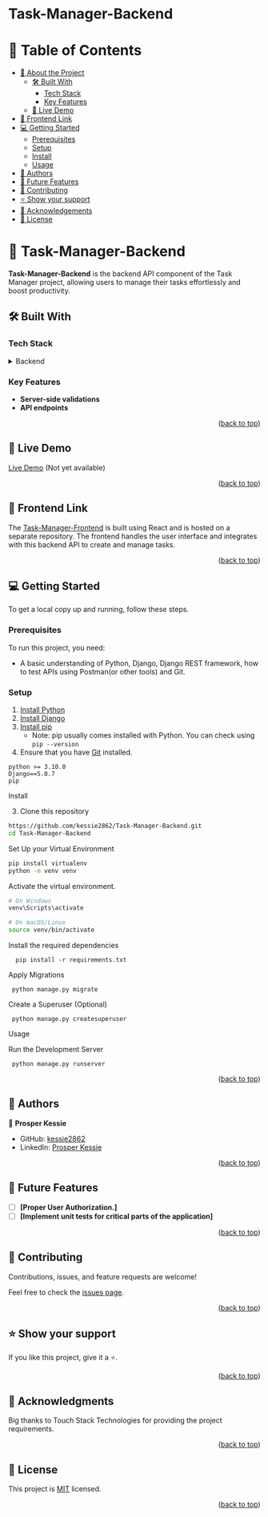 # Task-Manager-Backend

<a name="readme-top"></a>

<!-- TABLE OF CONTENTS -->

# 📗 Table of Contents

- [📖 About the Project](#about-project)
  - [🛠 Built With](#built-with)
    - [Tech Stack](#tech-stack)
    - [Key Features](#key-features)
  - [🚀 Live Demo](#live-demo)
- [🔗 Frontend Link](#frontend-link)
- [💻 Getting Started](#getting-started)
  - [Prerequisites](#prerequisites)
  - [Setup](#setup)
  - [Install](#install)
  - [Usage](#usage)
- [👥 Authors](#authors)
- [🔭 Future Features](#future-features)
- [🤝 Contributing](#contributing)
- [⭐️ Show your support](#support)
- [🙏 Acknowledgements](#acknowledgements)
- [📝 License](#license)

<!-- PROJECT DESCRIPTION -->

# 📖 Task-Manager-Backend <a name="about-project"></a>

**Task-Manager-Backend** is the backend API component of the Task Manager project, allowing users to manage their tasks effortlessly and boost productivity.

## 🛠 Built With <a name="built-with"></a>

### Tech Stack <a name="tech-stack"></a>

<details>
  <summary>Backend</summary>
  <ul>
    <li>Python</li>
    <li>Django</li>
    <li>Django REST framework</li>
    <li>SQLite</li>
  </ul>
</details>

<!-- Features -->

### Key Features <a name="key-features"></a>

- **Server-side validations**
- **API endpoints**

<p align="right">(<a href="#readme-top">back to top</a>)</p>

## 🚀 Live Demo <a name="live-demo"></a>

[Live Demo](#) (Not yet available)

<p align="right">(<a href="#readme-top">back to top</a>)</p>

## 🔗 Frontend Link <a name="frontend-link"></a>

The [Task-Manager-Frontend](https://github.com/kessie2862/Task-Manager-Frontend) is built using React and is hosted on a separate repository. The frontend handles the user interface and integrates with this backend API to create and manage tasks.

<p align="right">(<a href="#readme-top">back to top</a>)</p>

## 💻 Getting Started <a name="getting-started"></a>

To get a local copy up and running, follow these steps.

### Prerequisites <a name="prerequisites"></a>

To run this project, you need:

- A basic understanding of Python, Django, Django REST framework, how to test APIs using Postman(or other tools) and Git.


### Setup <a name="setup"></a>

1. [Install Python](https://www.python.org/)
2. [Install Django](https://www.djangoproject.com/)
3. [Install pip](https://pypi.org/project/pip/)
   - Note: pip usually comes installed with Python. You can check using `pip --version`
4. Ensure that you have [Git](https://git-scm.com/) installed.

```plaintext
python >= 3.10.0
Django==5.0.7
pip
```
Install <a name="install"></a>

  3. Clone this repository
```bash
https://github.com/kessie2862/Task-Manager-Backend.git
cd Task-Manager-Backend
```

Set Up your Virtual Environment

``````bash
pip install virtualenv
python -m venv venv

``````

Activate the virtual environment.

``````bash
# On Windows
venv\Scripts\activate

# On macOS/Linux
source venv/bin/activate

``````

Install the required dependencies

```
  pip install -r requirements.txt

```

Apply Migrations

```
 python manage.py migrate

```

Create a Superuser (Optional)

```
 python manage.py createsuperuser

```
Usage <a name="usage"></a>

Run the Development Server

```
 python manage.py runserver

```

<p align="right">(<a href="#readme-top">back to top</a>)</p>

<!-- AUTHORS -->

## 👥 Authors <a name="authors"></a>

👤 **Prosper Kessie**

- GitHub: [kessie2862](https://github.com/kessie2862)
- LinkedIn: [Prosper Kessie](https://www.linkedin.com/in/prosperkessie/)


<p align="right">(<a href="#readme-top">back to top</a>)</p>

<!-- FUTURE FEATURES -->

## 🔭 Future Features <a name="future-features"></a>

- [ ] **[Proper User Authorization.]**
- [ ] **[Implement unit tests for critical parts of the application]**

<p align="right">(<a href="#readme-top">back to top</a>)</p>

<!-- CONTRIBUTING -->

## 🤝 Contributing <a name="contributing"></a>

Contributions, issues, and feature requests are welcome!

Feel free to check the [issues page](https://github.com/kessie2862/Task-Manager-Backend/issues).

<p align="right">(<a href="#readme-top">back to top</a>)</p>

<!-- SUPPORT -->

## ⭐️ Show your support <a name="support"></a>

If you like this project, give it a ⭐.

<p align="right">(<a href="#readme-top">back to top</a>)</p>

<!-- ACKNOWLEDGEMENTS -->

## 🙏 Acknowledgments <a name="acknowledgements"></a>

Big thanks to Touch Stack Technologies for providing the project requirements.

<p align="right">(<a href="#readme-top">back to top</a>)</p>

## 📝 License <a name="license"></a>

This project is [MIT](https://github.com/kessie2862/Task-Manager-Backend/blob/main/LICENSE) licensed.

<p align="right">(<a href="#readme-top">back to top</a>)</p>
